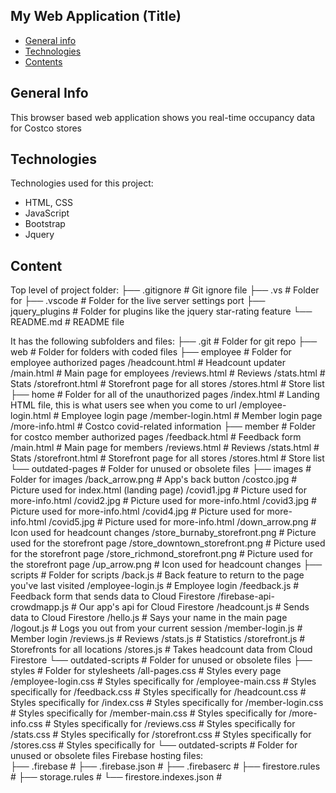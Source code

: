 ## My Web Application (Title)

* [General info](#general-info)
* [Technologies](#technologies)
* [Contents](#content)

## General Info
This browser based web application shows you real-time occupancy data for Costco stores
	
## Technologies
Technologies used for this project:
* HTML, CSS
* JavaScript
* Bootstrap 
* Jquery
	
## Content
 Top level of project folder: 
├── .gitignore                     # Git ignore file
├── .vs                            # Folder for 
├── .vscode                        # Folder for the live server settings port
├── jquery_plugins                 # Folder for plugins like the jquery star-rating feature
└── README.md                      # README file

It has the following subfolders and files:
├── .git                           # Folder for git repo
├── web                            # Folder for folders with coded files
    ├── employee                   # Folder for employee authorized pages
        /headcount.html            # Headcount updater
        /main.html                 # Main page for employees
        /reviews.html              # Reviews
        /stats.html                # Stats
        /storefront.html           # Storefront page for all stores
        /stores.html               # Store list
    ├── home                       # Folder for all of the unauthorized pages
        /index.html                # Landing HTML file, this is what users see when you come to url
        /employee-login.html       # Employee login page
        /member-login.html         # Member login page
        /more-info.html            # Costco covid-related information
    ├── member                     # Folder for costco member authorized pages
        /feedback.html             # Feedback form
        /main.html                 # Main page for members
        /reviews.html              # Reviews
        /stats.html                # Stats
        /storefront.html           # Storefront page for all stores
        /stores.html               # Store list
    └── outdated-pages             # Folder for unused or obsolete files
├── images                         # Folder for images
    /back_arrow.png                # App's back button
    /costco.jpg                    # Picture used for index.html (landing page)
    /covid1.jpg                    # Picture used for more-info.html
    /covid2.jpg                    # Picture used for more-info.html
    /covid3.jpg                    # Picture used for more-info.html
    /covid4.jpg                    # Picture used for more-info.html
    /covid5.jpg                    # Picture used for more-info.html
    /down_arrow.png                # Icon used for headcount changes
    /store_burnaby_storefront.png  # Picture used for the storefront page
    /store_downtown_storefront.png # Picture used for the storefront page
    /store_richmond_storefront.png # Picture used for the storefront page
    /up_arrow.png                  # Icon used for headcount changes
├── scripts                        # Folder for scripts
    /back.js                       # Back feature to return to the page you've last visited
    /employee-login.js             # Employee login
    /feedback.js                   # Feedback form that sends data to Cloud Firestore
    /firebase-api-crowdmapp.js     # Our app's api for Cloud Firestore
    /headcount.js                  # Sends data to Cloud Firestore
    /hello.js                      # Says your name in the main page
    /logout.js                     # Logs you out from your current session
    /member-login.js               # Member login
    /reviews.js                    # Reviews
    /stats.js                      # Statistics
    /storefront.js                 # Storefronts for all locations
    /stores.js                     # Takes headcount data from Cloud Firestore
    └── outdated-scripts           # Folder for unused or obsolete files
├── styles                         # Folder for stylesheets
    /all-pages.css                 # Styles every page
    /employee-login.css            # Styles specifically for 
    /employee-main.css             # Styles specifically for 
    /feedback.css                  # Styles specifically for 
    /headcount.css                 # Styles specifically for 
    /index.css                     # Styles specifically for 
    /member-login.css              # Styles specifically for 
    /member-main.css               # Styles specifically for 
    /more-info.css                 # Styles specifically for 
    /reviews.css                   # Styles specifically for 
    /stats.css                     # Styles specifically for 
    /storefront.css                # Styles specifically for 
    /stores.css                    # Styles specifically for 
    └── outdated-scripts           # Folder for unused or obsolete files
Firebase hosting files:               
├── .firebase                      #
├── .firebase.json                 #
├── .firebaserc                    #
├── firestore.rules                #
├── storage.rules                  #
└── firestore.indexes.json         #

